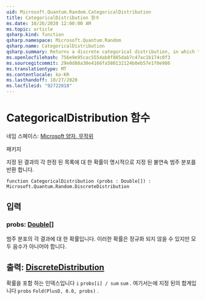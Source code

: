 ```yaml
---
uid: Microsoft.Quantum.Random.CategoricalDistribution
title: CategoricalDistribution 함수
ms.date: 10/26/2020 12:00:00 AM
ms.topic: article
qsharp.kind: function
qsharp.namespace: Microsoft.Quantum.Random
qsharp.name: CategoricalDistribution
qsharp.summary: Returns a discrete categorical distribution, in which the probability for each of a finite list of given outcomes is explicitly specified.
ms.openlocfilehash: 756e9e95cac5554ab8f885dab7c47ac1b174c0f3
ms.sourcegitcommit: 29e0d88a30e4166fa580132124b0eb57e1f0e986
ms.translationtype: MT
ms.contentlocale: ko-KR
ms.lasthandoff: 10/27/2020
ms.locfileid: "92722818"
---
```

# <a name="categoricaldistribution-function"></a>CategoricalDistribution 함수

네임 스페이스: [Microsoft 양자. 무작위](xref:Microsoft.Quantum.Random)

패키지 [](https://nuget.org/packages/)


지정 된 결과의 각 한정 된 목록에 대 한 확률이 명시적으로 지정 된 불연속 범주 분포를 반환 합니다.

```qsharp
function CategoricalDistribution (probs : Double[]) : Microsoft.Quantum.Random.DiscreteDistribution
```


## <a name="input"></a>입력

### <a name="probs--double"></a>probs: [Double](xref:microsoft.quantum.lang-ref.double)[]

범주 분포의 각 결과에 대 한 확률입니다.
이러한 확률은 정규화 되지 않을 수 있지만 모두 음수가 아니어야 합니다.



## <a name="output--discretedistribution"></a>출력: [DiscreteDistribution](xref:Microsoft.Quantum.Random.DiscreteDistribution)

확률을 포함 하는 인덱스입니다 `i` `probs[i] / sum` `sum` . 여기서는에 지정 된의 합계입니다 `probs` `Fold(PlusD, 0.0, probs)` .